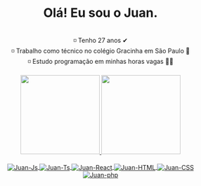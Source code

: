 <div align="center">
  <h1> Olá! Eu sou o Juan.</h1>
  </div>

<br>
  <div align="center">
    ◽ Tenho 27 anos ✔<br>
    ◽ Trabalho como técnico no colégio Gracinha em São Paulo 🤵 <br>
    ◽ Estudo programação em minhas horas vagas 👨‍💻<br>
  </div>
<br>

<div align="center">
  <a href="https://github.com/juanmlima">
  <img height="180em" src="https://github-readme-stats.vercel.app/api?username=juanmlima&show_icons=true&theme=dark&include_all_commits=true&count_private=true"/>
  <img height="180em" src="https://github-readme-stats.vercel.app/api/top-langs/?username=JuanMLima&layout=compact&theme=dark")](https://github.com/JuanMLima/github-readme-stats)>
</div>

<div align="center" style="display: inline_block"><br>
  <img align="center" alt="Juan-Js" src="https://img.shields.io/badge/JavaScript-F7DF1E?style=for-the-badge&logo=javascript&logoColor=black">
  <img align="center" alt="Juan-Ts" src="https://img.shields.io/badge/TypeScript-007ACC?style=for-the-badge&logo=typescript&logoColor=white">
  <img align="center" alt="Juan-React" src="https://img.shields.io/badge/React-20232A?style=for-the-badge&logo=react&logoColor=61DAFB">
  <img align="center" alt="Juan-HTML" src="https://img.shields.io/badge/HTML5-E34F26?style=for-the-badge&logo=html5&logoColor=white">
  <img align="center" alt="Juan-CSS" src="https://img.shields.io/badge/CSS3-1572B6?style=for-the-badge&logo=css3&logoColor=white">
  <img align="center" alt="Juan-php" src="https://img.shields.io/badge/PHP-777BB4?style=for-the-badge&logo=php&logoColor=white">
</div>


